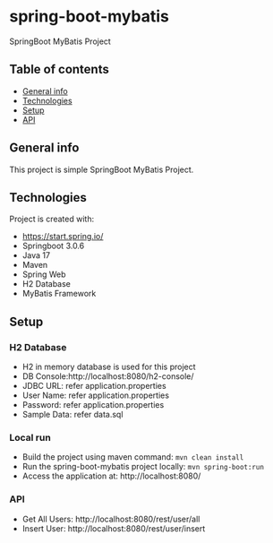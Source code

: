 # spring-boot-mybatis
SpringBoot MyBatis Project


## Table of contents
* [General info](#general-info)
* [Technologies](#technologies)
* [Setup](#setup)
* [API](#api)



## General info
This project is simple SpringBoot MyBatis Project.

## Technologies
Project is created with: 
* https://start.spring.io/
* Springboot 3.0.6
* Java 17
* Maven
* Spring Web
* H2 Database
* MyBatis Framework

## Setup

### H2 Database
* H2 in memory database is used for this project
* DB Console:http://localhost:8080/h2-console/
* JDBC URL: refer application.properties
* User Name: refer application.properties 
* Password: refer application.properties
* Sample Data: refer data.sql

### Local run 
* Build the project using maven command: `mvn clean install`
* Run the spring-boot-mybatis project locally: `mvn spring-boot:run` 
* Access the application at: http://localhost:8080/


### API
* Get All Users: http://localhost:8080/rest/user/all
* Insert User: http://localhost:8080/rest/user/insert



<!-- 
Reference:
https://www.youtube.com/watch?v=ZP8Um12Z_mk
-->